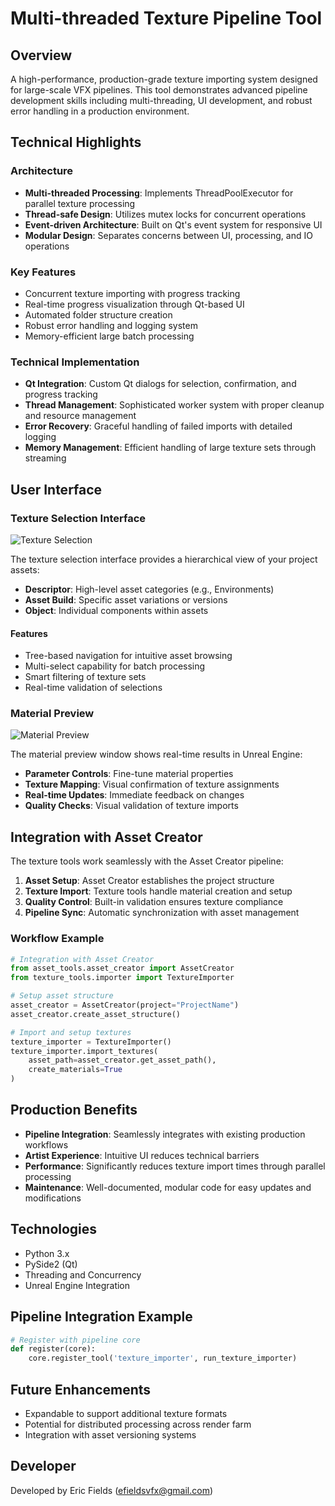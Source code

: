# Multi-threaded Texture Pipeline Tool

## Overview
A high-performance, production-grade texture importing system designed for large-scale VFX pipelines. This tool demonstrates advanced pipeline development skills including multi-threading, UI development, and robust error handling in a production environment.

## Technical Highlights

### Architecture
- **Multi-threaded Processing**: Implements ThreadPoolExecutor for parallel texture processing
- **Thread-safe Design**: Utilizes mutex locks for concurrent operations
- **Event-driven Architecture**: Built on Qt's event system for responsive UI
- **Modular Design**: Separates concerns between UI, processing, and IO operations

### Key Features
- Concurrent texture importing with progress tracking
- Real-time progress visualization through Qt-based UI
- Automated folder structure creation
- Robust error handling and logging system
- Memory-efficient large batch processing

### Technical Implementation
- **Qt Integration**: Custom Qt dialogs for selection, confirmation, and progress tracking
- **Thread Management**: Sophisticated worker system with proper cleanup and resource management
- **Error Recovery**: Graceful handling of failed imports with detailed logging
- **Memory Management**: Efficient handling of large texture sets through streaming

## User Interface

### Texture Selection Interface
![Texture Selection](docs/images/texture_selection.png)

The texture selection interface provides a hierarchical view of your project assets:
- **Descriptor**: High-level asset categories (e.g., Environments)
- **Asset Build**: Specific asset variations or versions
- **Object**: Individual components within assets

#### Features
- Tree-based navigation for intuitive asset browsing
- Multi-select capability for batch processing
- Smart filtering of texture sets
- Real-time validation of selections

### Material Preview
![Material Preview](docs/images/material_preview.png)

The material preview window shows real-time results in Unreal Engine:
- **Parameter Controls**: Fine-tune material properties
- **Texture Mapping**: Visual confirmation of texture assignments
- **Real-time Updates**: Immediate feedback on changes
- **Quality Checks**: Visual validation of texture imports

## Integration with Asset Creator

The texture tools work seamlessly with the Asset Creator pipeline:
1. **Asset Setup**: Asset Creator establishes the project structure
2. **Texture Import**: Texture tools handle material creation and setup
3. **Quality Control**: Built-in validation ensures texture compliance
4. **Pipeline Sync**: Automatic synchronization with asset management

### Workflow Example
```python
# Integration with Asset Creator
from asset_tools.asset_creator import AssetCreator
from texture_tools.importer import TextureImporter

# Setup asset structure
asset_creator = AssetCreator(project="ProjectName")
asset_creator.create_asset_structure()

# Import and setup textures
texture_importer = TextureImporter()
texture_importer.import_textures(
    asset_path=asset_creator.get_asset_path(),
    create_materials=True
)
```

## Production Benefits
- **Pipeline Integration**: Seamlessly integrates with existing production workflows
- **Artist Experience**: Intuitive UI reduces technical barriers
- **Performance**: Significantly reduces texture import times through parallel processing
- **Maintenance**: Well-documented, modular code for easy updates and modifications

## Technologies
- Python 3.x
- PySide2 (Qt)
- Threading and Concurrency
- Unreal Engine Integration

## Pipeline Integration Example
```python
# Register with pipeline core
def register(core):
    core.register_tool('texture_importer', run_texture_importer)
```

## Future Enhancements
- Expandable to support additional texture formats
- Potential for distributed processing across render farm
- Integration with asset versioning systems

## Developer
Developed by Eric Fields (efieldsvfx@gmail.com)
